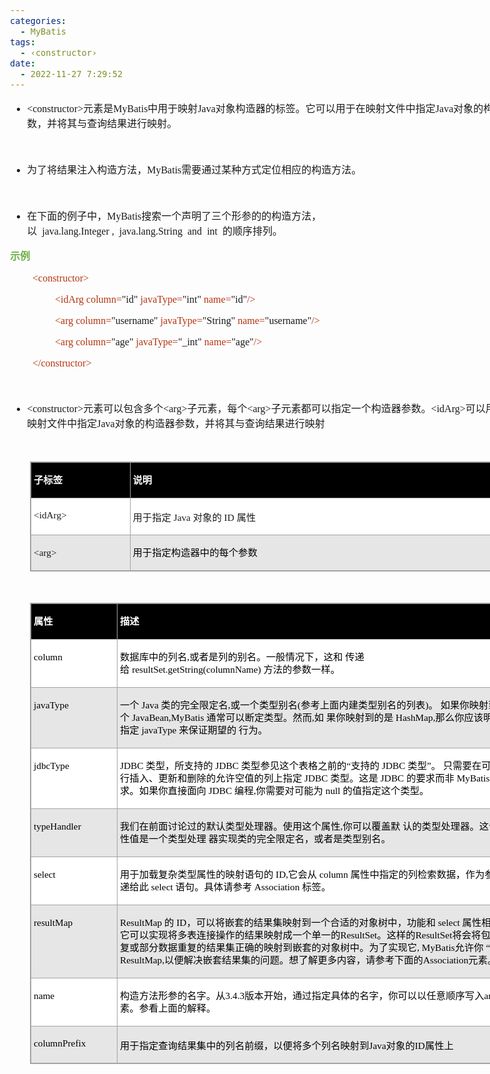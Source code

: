 ```yaml
---
categories:
  - MyBatis
tags:
  - ‹constructor›
date:
  - 2022-11-27 7:29:52
---
```


<body lang=zh-CN style='font-family:"Microsoft YaHei UI";font-size:12.0pt'>
<!--StartFragment-->

<div style='direction:ltr;border-width:100%'>

<div style='direction:ltr;margin-top:0in;margin-left:0in;width:8.5638in'>

<div style='direction:ltr;margin-top:0in;margin-left:0in;width:8.5638in'>

<ul type=disc style='direction:ltr;unicode-bidi:embed;margin-top:0in;
 margin-bottom:0in'>
 <li style='margin-top:0;margin-bottom:0;vertical-align:middle'><span
     style='font-family:"Comic Sans MS";font-size:12.0pt'>&lt;constructor&gt;</span><span
     style='font-family:"Microsoft YaHei";font-size:12.0pt'>元素是</span><span
     style='font-family:"Comic Sans MS";font-size:12.0pt'>MyBatis</span><span
     style='font-family:"Microsoft YaHei";font-size:12.0pt'>中用于映射</span><span
     style='font-family:"Comic Sans MS";font-size:12.0pt'>Java</span><span
     style='font-family:"Microsoft YaHei";font-size:12.0pt'>对象构造器的标签。它可以用于在映射文件中指定</span><span
     style='font-family:"Comic Sans MS";font-size:12.0pt'>Java</span><span
     style='font-family:"Microsoft YaHei";font-size:12.0pt'>对象的构造器参数，并将其与查询结果进行映射。</span></li>
</ul>

<p style='margin-left:.375in;font-family:"Microsoft YaHei";
font-size:12.0pt'>&nbsp;</p>

<ul type=disc style='direction:ltr;unicode-bidi:embed;margin-top:0in;
 margin-bottom:0in'>
 <li style='margin-top:0;margin-bottom:0;vertical-align:middle'><span
     style='font-family:"Microsoft YaHei UI";font-size:12.0pt'>为了将结果注入构造方法，</span><span
     style='font-family:"Comic Sans MS";font-size:12.0pt'>MyBatis</span><span
     style='font-family:"Microsoft YaHei UI";font-size:12.0pt'>需要通过某种方式定位相应的构造方法。
     </span></li>
</ul>

<p style='margin-left:.75in;font-family:"Microsoft YaHei UI";
font-size:12.0pt'>&nbsp;</p>

<ul type=disc style='direction:ltr;unicode-bidi:embed;margin-top:0in;
 margin-bottom:0in'>
 <li style='margin-top:0;margin-bottom:0;vertical-align:middle'><span
     style='font-family:"Microsoft YaHei UI";font-size:12.0pt'>在下面的例子中，</span><span
     style='font-family:"Comic Sans MS";font-size:12.0pt'>MyBatis</span><span
     style='font-family:"Microsoft YaHei UI";font-size:12.0pt'>搜索一个声明了三个形参的的构造方法，以&nbsp;&nbsp;</span><span
     style='font-family:"Comic Sans MS";font-size:12.0pt'>java.lang.Integer</span><span
     style='font-family:"Microsoft YaHei UI";font-size:12.0pt'>&nbsp;</span><span
     style='font-family:"Comic Sans MS";font-size:12.0pt'>,</span><span
     style='font-family:"Microsoft YaHei UI";font-size:12.0pt'>&nbsp;&nbsp;</span><span
     style='font-family:"Comic Sans MS";font-size:12.0pt'>java.lang.String</span><span
     style='font-family:"Microsoft YaHei UI";font-size:12.0pt'>&nbsp;&nbsp;</span><span
     style='font-family:"Comic Sans MS";font-size:12.0pt'>and</span><span
     style='font-family:"Microsoft YaHei UI";font-size:12.0pt'>&nbsp;&nbsp;</span><span
     style='font-family:"Comic Sans MS";font-size:12.0pt'>int</span><span
     style='font-family:"Microsoft YaHei UI";font-size:12.0pt'>&nbsp;&nbsp;的顺序排列。</span></li>
</ul>

<p style='font-family:"Microsoft YaHei UI";font-size:12.0pt;
color:#70AD47'><span style='font-weight:bold'>示例</span></p>

<p style='margin-left:.375in;font-family:"Comic Sans MS";font-size:
12.0pt;color:#B43512'><span lang=zh-CN>&lt;constructor&gt;</span><span
lang=en-US> </span></p>

<p style='margin-left:.75in;font-family:"Comic Sans MS";font-size:
12.0pt'><span style='color:#B43512' lang=zh-CN>&lt;idArg column=</span><span
lang=zh-CN>&quot;id&quot; </span><span style='color:#B43512' lang=zh-CN>javaType=</span><span
lang=zh-CN>&quot;int&quot;</span><span lang=en-US> </span><span
style='color:#B43512' lang=en-US>name=</span><span lang=en-US>&quot;id&quot;</span><span
style='color:#B43512' lang=zh-CN>/&gt;</span></p>

<p style='margin-left:.75in;font-family:"Comic Sans MS";font-size:
12.0pt'><span style='color:#B43512' lang=zh-CN>&lt;arg column=</span><span
lang=zh-CN>&quot;username&quot; </span><span style='color:#B43512' lang=zh-CN>javaType=</span><span
lang=zh-CN>&quot;String&quot;</span><span lang=en-US> </span><span
style='color:#B43512' lang=en-US>name=</span><span lang=en-US>&quot;username&quot;</span><span
style='color:#B43512' lang=zh-CN>/&gt;</span></p>

<p style='margin-left:.75in;font-family:"Comic Sans MS";font-size:
12.0pt'><span style='color:#B43512' lang=zh-CN>&lt;arg column=</span><span
lang=zh-CN>&quot;age&quot;</span><span style='color:#B43512' lang=zh-CN>
javaType=</span><span lang=zh-CN>&quot;_int&quot;</span><span lang=en-US> </span><span
style='color:#B43512' lang=en-US>name=</span><span lang=en-US>&quot;age&quot;</span><span
style='color:#B43512' lang=zh-CN>/&gt;</span></p>

<p style='margin-left:.375in;font-family:"Comic Sans MS";font-size:
12.0pt;color:#B43512'>&lt;/constructor&gt;</p>

<p style='margin-left:.375in;font-family:"Comic Sans MS";font-size:
12.0pt;color:#B43512'>&nbsp;</p>

<ul type=disc style='direction:ltr;unicode-bidi:embed;margin-top:0in;
 margin-bottom:0in'>
 <li style='margin-top:0;margin-bottom:0;vertical-align:middle'><span
     style='font-family:"Comic Sans MS";font-size:12.0pt'>&lt;constructor&gt;</span><span
     style='font-family:"Microsoft YaHei";font-size:12.0pt'>元素可以包含多个</span><span
     style='font-family:"Comic Sans MS";font-size:12.0pt'>&lt;arg&gt;</span><span
     style='font-family:"Microsoft YaHei";font-size:12.0pt'>子元素，每个</span><span
     style='font-family:"Comic Sans MS";font-size:12.0pt'>&lt;arg&gt;</span><span
     style='font-family:"Microsoft YaHei";font-size:12.0pt'>子元素都可以指定一个构造器参数。</span><span
     style='font-family:"Comic Sans MS";font-size:12.0pt'>&lt;idArg&gt;</span><span
     style='font-family:"Microsoft YaHei UI";font-size:12.0pt'>可以用于在映射文件中指定</span><span
     style='font-family:"Comic Sans MS";font-size:12.0pt'>Java</span><span
     style='font-family:"Microsoft YaHei UI";font-size:12.0pt'>对象的构造器参数，并将其与查询结果进行映射</span></li>
</ul>

<p style='font-family:"Microsoft YaHei";font-size:12.0pt'>&nbsp;</p>

<div style='direction:ltr'>

<table border=1 cellpadding=0 cellspacing=0 valign=top style='direction:ltr;
 border-collapse:collapse;border-style:solid;border-color:#A3A3A3;border-width:
 1pt;margin-left:.3333in' title="" summary="">
 <tr>
  <td style='border-style:solid;border-color:#A3A3A3;border-width:1pt;
  background-color:black;vertical-align:top;width:1.5576in;padding:2.0pt 3.0pt 2.0pt 3.0pt'>
  <p style='line-height:15pt;font-family:"Microsoft YaHei UI";
  font-size:11.5pt;color:white'><span style='font-weight:bold'>子标签</span></p>
  </td>
  <td style='border-style:solid;border-color:#A3A3A3;border-width:1pt;
  background-color:black;vertical-align:top;width:6.1763in;padding:2.0pt 3.0pt 2.0pt 3.0pt'>
  <p style='line-height:15pt;font-family:"Microsoft YaHei UI";
  font-size:11.5pt;color:white'><span style='font-weight:bold'>说明</span></p>
  </td>
 </tr>
 <tr>
  <td style='border-style:solid;border-color:#A3A3A3;border-width:1pt;
  background-color:white;vertical-align:top;width:1.5576in;padding:2.0pt 3.0pt 2.0pt 3.0pt'>
  <p style='font-family:"Comic Sans MS";font-size:11.5pt'><span
  lang=zh-CN>&lt;idArg</span><span lang=en-US>&gt;</span></p>
  </td>
  <td style='border-style:solid;border-color:#A3A3A3;border-width:1pt;
  background-color:white;vertical-align:top;width:6.1763in;padding:2.0pt 3.0pt 2.0pt 3.0pt'>
  <p style='font-size:11.5pt'><span style='font-family:"Microsoft YaHei"'
  lang=zh-CN>用于指定</span><span style='font-family:"Microsoft YaHei"' lang=en-US>
  </span><span style='font-family:"Comic Sans MS"' lang=zh-CN>Java</span><span
  style='font-family:"Comic Sans MS"' lang=en-US> </span><span
  style='font-family:"Microsoft YaHei"' lang=zh-CN>对象的</span><span
  style='font-family:"Microsoft YaHei"' lang=en-US> </span><span
  style='font-family:"Comic Sans MS"' lang=zh-CN>ID</span><span
  style='font-family:"Comic Sans MS"' lang=en-US> </span><span
  style='font-family:"Microsoft YaHei"' lang=zh-CN>属性</span></p>
  </td>
 </tr>
 <tr>
  <td style='border-style:solid;border-color:#A3A3A3;border-width:1pt;
  background-color:#E7E6E6;vertical-align:top;width:1.5576in;padding:2.0pt 3.0pt 2.0pt 3.0pt'>
  <p style='line-height:15pt;font-family:"Comic Sans MS";font-size:
  11.5pt'>&lt;arg&gt;</p>
  </td>
  <td style='border-style:solid;border-color:#A3A3A3;border-width:1pt;
  background-color:#E7E6E6;vertical-align:top;width:6.1763in;padding:2.0pt 3.0pt 2.0pt 3.0pt'>
  <p style='line-height:15pt;font-family:"Microsoft YaHei UI";
  font-size:11.5pt;color:black'>用于指定构造器中的每个参数</p>
  </td>
 </tr>
</table>

</div>

<p style='margin-left:.375in;font-family:SimSun;font-size:12.0pt'>&nbsp;</p>

<div style='direction:ltr'>

<table border=1 cellpadding=0 cellspacing=0 valign=top style='direction:ltr;
 border-collapse:collapse;border-style:solid;border-color:#A3A3A3;border-width:
 1pt;margin-left:.3333in' title="" summary="">
 <tr>
  <td style='border-style:solid;border-color:#A3A3A3;border-width:1pt;
  background-color:black;vertical-align:top;width:1.3437in;padding:2.0pt 3.0pt 2.0pt 3.0pt'>
  <p style='line-height:15pt;font-family:"Microsoft YaHei UI";
  font-size:11.5pt;color:white'><span style='font-weight:bold'>属性</span></p>
  </td>
  <td style='border-style:solid;border-color:#A3A3A3;border-width:1pt;
  background-color:black;vertical-align:top;width:6.5201in;padding:2.0pt 3.0pt 2.0pt 3.0pt'>
  <p style='line-height:15pt;font-family:"Microsoft YaHei UI";
  font-size:11.5pt;color:white'><span style='font-weight:bold'>描述</span></p>
  </td>
 </tr>
 <tr>
  <td style='border-style:solid;border-color:#A3A3A3;border-width:1pt;
  background-color:white;vertical-align:top;width:1.3437in;padding:2.0pt 3.0pt 2.0pt 3.0pt'>
  <p style='line-height:15pt;font-family:"Comic Sans MS";font-size:
  11.5pt;color:black'>column</p>
  </td>
  <td style='border-style:solid;border-color:#A3A3A3;border-width:1pt;
  background-color:white;vertical-align:top;width:6.5201in;padding:2.0pt 3.0pt 2.0pt 3.0pt'>
  <p style='line-height:15pt;font-size:11.5pt;color:black'><span
  style='font-family:"Microsoft YaHei UI"'>数据库中的列名</span><span
  style='font-family:"Comic Sans MS"'>,</span><span style='font-family:"Microsoft YaHei UI"'>或者是列的别名。一般情况下，这和
  传递给&nbsp;</span><span style='font-family:"Comic Sans MS"'>resultSet.getString(columnName)</span><span
  style='font-family:"Microsoft YaHei UI"'>&nbsp;方法的参数一样。</span></p>
  </td>
 </tr>
 <tr>
  <td style='border-style:solid;border-color:#A3A3A3;border-width:1pt;
  background-color:#E7E6E6;vertical-align:top;width:1.3437in;padding:2.0pt 3.0pt 2.0pt 3.0pt'>
  <p style='line-height:15pt;font-family:"Comic Sans MS";font-size:
  11.5pt;color:black'>javaType</p>
  </td>
  <td style='border-style:solid;border-color:#A3A3A3;border-width:1pt;
  background-color:#E7E6E6;vertical-align:top;width:6.5895in;padding:2.0pt 3.0pt 2.0pt 3.0pt'>
  <p style='line-height:15pt;font-size:11.5pt;color:black'><span
  style='font-family:"Microsoft YaHei UI"'>一个</span><span style='font-family:
  "Comic Sans MS"'> Java </span><span style='font-family:"Microsoft YaHei UI"'>类的完全限定名</span><span
  style='font-family:"Comic Sans MS"'>,</span><span style='font-family:"Microsoft YaHei UI"'>或一个类型别名</span><span
  style='font-family:"Comic Sans MS"'>(</span><span style='font-family:"Microsoft YaHei UI"'>参考上面内建类型别名的列表</span><span
  style='font-family:"Comic Sans MS"'>)</span><span style='font-family:"Microsoft YaHei UI"'>。
  如果你映射到一个</span><span style='font-family:"Comic Sans MS"'> JavaBean,MyBatis </span><span
  style='font-family:"Microsoft YaHei UI"'>通常可以断定类型。然而</span><span
  style='font-family:"Comic Sans MS"'>,</span><span style='font-family:"Microsoft YaHei UI"'>如
  果你映射到的是</span><span style='font-family:"Comic Sans MS"'> HashMap,</span><span
  style='font-family:"Microsoft YaHei UI"'>那么你应该明确地指定</span><span
  style='font-family:"Comic Sans MS"'> javaType </span><span style='font-family:
  "Microsoft YaHei UI"'>来保证期望的 行为。</span></p>
  </td>
 </tr>
 <tr>
  <td style='border-style:solid;border-color:#A3A3A3;border-width:1pt;
  background-color:white;vertical-align:top;width:1.3437in;padding:2.0pt 3.0pt 2.0pt 3.0pt'>
  <p style='line-height:15pt;font-family:"Comic Sans MS";font-size:
  11.5pt;color:black'>jdbcType</p>
  </td>
  <td style='border-style:solid;border-color:#A3A3A3;border-width:1pt;
  background-color:white;vertical-align:top;width:6.5895in;padding:2.0pt 3.0pt 2.0pt 3.0pt'>
  <p style='line-height:15pt;font-size:11.5pt;color:black'><span
  style='font-family:"Comic Sans MS"'>JDBC </span><span style='font-family:
  "Microsoft YaHei UI"'>类型，所支持的</span><span style='font-family:"Comic Sans MS"'>
  JDBC </span><span style='font-family:"Microsoft YaHei UI"'>类型参见这个表格之前的“支持的</span><span
  style='font-family:"Comic Sans MS"'> JDBC </span><span style='font-family:
  "Microsoft YaHei UI"'>类型”。 只需要在可能执行插入、更新和删除的允许空值的列上指定</span><span
  style='font-family:"Comic Sans MS"'> JDBC </span><span style='font-family:
  "Microsoft YaHei UI"'>类型。这是</span><span style='font-family:"Comic Sans MS"'>
  JDBC </span><span style='font-family:"Microsoft YaHei UI"'>的要求而非</span><span
  style='font-family:"Comic Sans MS"'> MyBatis </span><span style='font-family:
  "Microsoft YaHei UI"'>的要求。如果你直接面向</span><span style='font-family:"Comic Sans MS"'>
  JDBC </span><span style='font-family:"Microsoft YaHei UI"'>编程</span><span
  style='font-family:"Comic Sans MS"'>,</span><span style='font-family:"Microsoft YaHei UI"'>你需要对可能为</span><span
  style='font-family:"Comic Sans MS"'> null </span><span style='font-family:
  "Microsoft YaHei UI"'>的值指定这个类型。</span></p>
  </td>
 </tr>
 <tr>
  <td style='border-style:solid;border-color:#A3A3A3;border-width:1pt;
  background-color:#E7E6E6;vertical-align:top;width:1.3437in;padding:2.0pt 3.0pt 2.0pt 3.0pt'>
  <p style='line-height:15pt;font-family:"Comic Sans MS";font-size:
  11.5pt;color:black'>typeHandler</p>
  </td>
  <td style='border-style:solid;border-color:#A3A3A3;border-width:1pt;
  background-color:#E7E6E6;vertical-align:top;width:6.5201in;padding:2.0pt 3.0pt 2.0pt 3.0pt'>
  <p style='line-height:15pt;font-size:11.5pt;color:black'><span
  style='font-family:"Microsoft YaHei UI"'>我们在前面讨论过的默认类型处理器。使用这个属性</span><span
  style='font-family:"Comic Sans MS"'>,</span><span style='font-family:"Microsoft YaHei UI"'>你可以覆盖默
  认的类型处理器。这个属性值是一个类型处理 器实现类的完全限定名，或者是类型别名。</span></p>
  </td>
 </tr>
 <tr>
  <td style='border-style:solid;border-color:#A3A3A3;border-width:1pt;
  background-color:white;vertical-align:top;width:1.3437in;padding:2.0pt 3.0pt 2.0pt 3.0pt'>
  <p style='line-height:15pt;font-family:"Comic Sans MS";font-size:
  11.5pt;color:black'>select</p>
  </td>
  <td style='border-style:solid;border-color:#A3A3A3;border-width:1pt;
  background-color:white;vertical-align:top;width:6.5201in;padding:2.0pt 3.0pt 2.0pt 3.0pt'>
  <p style='line-height:15pt;font-size:11.5pt;color:black'><span
  style='font-family:"Microsoft YaHei UI"'>用于加载复杂类型属性的映射语句的</span><span
  style='font-family:"Comic Sans MS"'> ID,</span><span style='font-family:"Microsoft YaHei UI"'>它会从</span><span
  style='font-family:"Comic Sans MS"'> column </span><span style='font-family:
  "Microsoft YaHei UI"'>属性中指定的列检索数据，作为参数传递给此</span><span style='font-family:
  "Comic Sans MS"'> select </span><span style='font-family:"Microsoft YaHei UI"'>语句。具体请参考</span><span
  style='font-family:"Comic Sans MS"'> Association </span><span
  style='font-family:"Microsoft YaHei UI"'>标签。</span></p>
  </td>
 </tr>
 <tr>
  <td style='border-style:solid;border-color:#A3A3A3;border-width:1pt;
  background-color:#E7E6E6;vertical-align:top;width:1.3437in;padding:2.0pt 3.0pt 2.0pt 3.0pt'>
  <p style='line-height:15pt;font-family:"Comic Sans MS";font-size:
  11.5pt;color:black'>resultMap</p>
  </td>
  <td style='border-style:solid;border-color:#A3A3A3;border-width:1pt;
  background-color:#E7E6E6;vertical-align:top;width:6.5895in;padding:2.0pt 3.0pt 2.0pt 3.0pt'>
  <p style='line-height:15pt;font-size:11.5pt;color:black'><span
  style='font-family:"Comic Sans MS"'>ResultMap </span><span style='font-family:
  "Microsoft YaHei UI"'>的</span><span style='font-family:"Comic Sans MS"'> ID</span><span
  style='font-family:"Microsoft YaHei UI"'>，可以将嵌套的结果集映射到一个合适的对象树中，功能和</span><span
  style='font-family:"Comic Sans MS"'> select </span><span style='font-family:
  "Microsoft YaHei UI"'>属性相似，它可以实现将多表连接操作的结果映射成一个单一的</span><span
  style='font-family:"Comic Sans MS"'>ResultSet</span><span style='font-family:
  "Microsoft YaHei UI"'>。这样的</span><span style='font-family:"Comic Sans MS"'>ResultSet</span><span
  style='font-family:"Microsoft YaHei UI"'>将会将包含重复或部分数据重复的结果集正确的映射到嵌套的对象树中。为了实现它</span><span
  style='font-family:"Comic Sans MS"'>, MyBatis</span><span style='font-family:
  "Microsoft YaHei UI"'>允许你 “串联”</span><span style='font-family:"Comic Sans MS"'>
  ResultMap,</span><span style='font-family:"Microsoft YaHei UI"'>以便解决嵌套结果集的问题。想了解更多内容，请参考下面的</span><span
  style='font-family:"Comic Sans MS"'>Association</span><span style='font-family:
  "Microsoft YaHei UI"'>元素。</span></p>
  </td>
 </tr>
 <tr>
  <td style='border-style:solid;border-color:#A3A3A3;border-width:1pt;
  background-color:white;vertical-align:top;width:1.3437in;padding:2.0pt 3.0pt 2.0pt 3.0pt'>
  <p style='line-height:15pt;font-family:"Comic Sans MS";font-size:
  11.5pt;color:black'>name</p>
  </td>
  <td style='border-style:solid;border-color:#A3A3A3;border-width:1pt;
  background-color:white;vertical-align:top;width:6.5312in;padding:2.0pt 3.0pt 2.0pt 3.0pt'>
  <p style='line-height:15pt;font-size:11.5pt;color:black'><span
  style='font-family:"Microsoft YaHei UI"'>构造方法形参的名字。从</span><span
  style='font-family:"Comic Sans MS"'>3.4.3</span><span style='font-family:
  "Microsoft YaHei UI"'>版本开始，通过指定具体的名字，你可以以任意顺序写入</span><span style='font-family:
  "Comic Sans MS"'>arg</span><span style='font-family:"Microsoft YaHei UI"'>元素。参看上面的解释。</span></p>
  </td>
 </tr>
 <tr>
  <td style='border-style:solid;border-color:#A3A3A3;border-width:1pt;
  background-color:#E7E6E6;vertical-align:top;width:1.3437in;padding:2.0pt 3.0pt 2.0pt 3.0pt'>
  <p style='font-family:"Comic Sans MS";font-size:11.5pt;color:black'>columnPrefix</p>
  </td>
  <td style='border-style:solid;border-color:#A3A3A3;border-width:1pt;
  background-color:#E7E6E6;vertical-align:top;width:6.5201in;padding:2.0pt 3.0pt 2.0pt 3.0pt'>
  <p style='font-size:11.5pt;color:black'><span style='font-family:
  "Microsoft YaHei UI"'>用于指定查询结果集中的列名前缀，以便将多个列名映射到</span><span
  style='font-family:"Comic Sans MS"'>Java</span><span style='font-family:"Microsoft YaHei UI"'>对象的</span><span
  style='font-family:"Comic Sans MS"'>ID</span><span style='font-family:"Microsoft YaHei UI"'>属性上</span></p>
  </td>
 </tr>
</table>

</div>

</div>

</div>

</div>

<!--EndFragment-->
</body>

